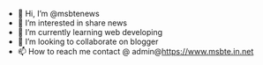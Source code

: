 - 👋 Hi, I’m @msbtenews
- 👀 I’m interested in share news
- 🌱 I’m currently learning web developing
- 💞️ I’m looking to collaborate on blogger
- 📫 How to reach me contact @ admin@https://www.msbte.in.net
<!---
msbtenews/msbtenews is a ✨ special ✨ repository because its `README.md` (this file) appears on your GitHub profile.
You can click the Preview link to take a look at your changes.
--->
